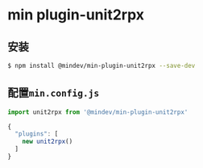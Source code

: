 # min plugin-unit2rpx

## 安装

``` bash
$ npm install @mindev/min-plugin-unit2rpx --save-dev
```

## 配置`min.config.js`


``` js
import unit2rpx from '@mindev/min-plugin-unit2rpx'

{
  "plugins": [
    new unit2rpx()
  ]
}
```
